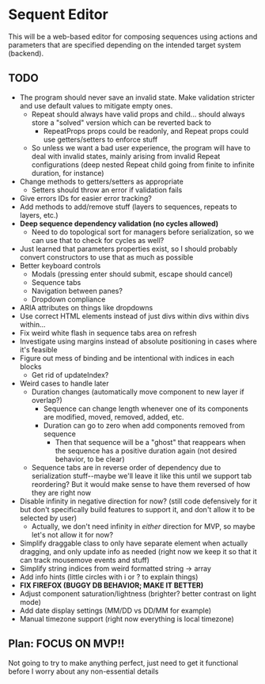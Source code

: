 # Sequent Editor

This will be a web-based editor for composing sequences using actions and parameters that are specified depending on the intended target system (backend).

## TODO

- The program should never save an invalid state. Make validation stricter and use default values to mitigate empty ones.
  - Repeat should always have valid props and child... should always store a "solved" version which can be reverted back to
    - RepeatProps props could be readonly, and Repeat props could use getters/setters to enforce stuff
  - So unless we want a bad user experience, the program will have to deal with invalid states, mainly arising from invalid Repeat configurations (deep nested Repeat child going from finite to infinite duration, for instance)
- Change methods to getters/setters as appropriate
  - Setters should throw an error if validation fails
- Give errors IDs for easier error tracking?
- Add methods to add/remove stuff (layers to sequences, repeats to layers, etc.)
- **Deep sequence dependency validation (no cycles allowed)**
  - Need to do topological sort for managers before serialization, so we can use that to check for cycles as well?
- Just learned that parameters properties exist, so I should probably convert constructors to use that as much as possible
- Better keyboard controls
  - Modals (pressing enter should submit, escape should cancel)
  - Sequence tabs
  - Navigation between panes?
  - Dropdown compliance
- ARIA attributes on things like dropdowns
- Use correct HTML elements instead of just divs within divs within divs within...
- Fix weird white flash in sequence tabs area on refresh
- Investigate using margins instead of absolute positioning in cases where it's feasible
- Figure out mess of binding and be intentional with indices in each blocks
  - Get rid of updateIndex?
- Weird cases to handle later
  - Duration changes (automatically move component to new layer if overlap?)
    - Sequence can change length whenever one of its components are modified, moved, removed, added, etc.
    - Duration can go to zero when add components removed from sequence
      - Then that sequence will be a "ghost" that reappears when the sequence has a positive duration again (not desired behavior, to be clear)
  - Sequence tabs are in reverse order of dependency due to serialization stuff--maybe we'll leave it like this until we support tab reordering? But it would make sense to have them reversed of how they are right now
- Disable infinity in negative direction for now? (still code defensively for it but don't specifically build features to support it, and don't allow it to be selected by user)
  - Actually, we don't need infinity in *either* direction for MVP, so maybe let's not allow it for now?
- Simplify draggable class to only have separate element when actually dragging, and only update info as needed (right now we keep it so that it can track mousemove events and stuff)
- Simplify string indices from weird formatted string -> array
- Add info hints (little circles with i or ? to explain things)
- **FIX FIREFOX (BUGGY DB BEHAVIOR; MAKE IT BETTER)**
- Adjust component saturation/lightness (brighter? better contrast on light mode)
- Add date display settings (MM/DD vs DD/MM for example)
- Manual timezone support (right now everything is local timezone)

## Plan: FOCUS ON MVP!!

Not going to try to make anything perfect, just need to get it functional before I worry about any non-essential details
